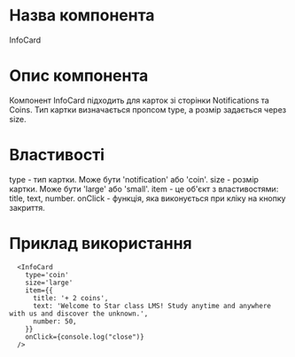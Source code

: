 # Назва компонента

InfoCard

# Опис компонента

Компонент InfoCard підходить для карток зі сторінки Notifications та Coins. Тип картки визначається пропсом type, а розмір задається через size.

# Властивості

type - тип картки. Може бути 'notification' або 'coin'.
size - розмір картки. Може бути 'large' або 'small'.
item - це об'єкт з властивостями: title, text, number.
onClick - функція, яка виконується при кліку на кнопку закриття.

# Приклад використання

      <InfoCard
        type='coin'
        size='large'
        item={{
          title: '+ 2 coins',
          text: 'Welcome to Star class LMS! Study anytime and anywhere with us and discover the unknown.',
          number: 50,
        }}
        onClick={console.log("close")}
      />
